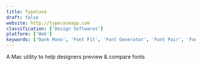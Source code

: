 ```yaml
---
title: TypeCase
draft: false 
website: http://typecaseapp.com
classification: ['Design Softwares']
platform: ['Web']
keywords: ['Dank Mono', 'Font Fit', 'Font Generator', 'Font Pair', 'Font Pairer by Designs.ai', 'Font Shaming', 'Font Squirrel', 'FontDatabase', 'FontFont', 'FontJoy', 'FontSpark', 'Optician Sans', 'RightFont', 'Suitcase Fusion', 'Typetura', 'Typography Resources', 'Unique', 'WordMark.it', 'bjrtypo']
---
```

A Mac utility to help designers preview & compare fonts